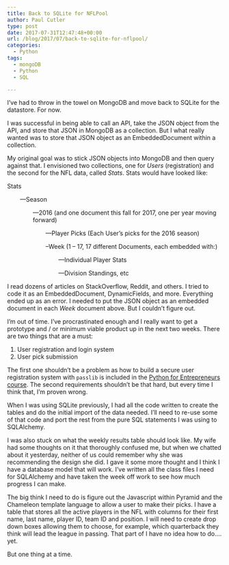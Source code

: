 ```yaml
---
title: Back to SQLite for NFLPool
author: Paul Cutler
type: post
date: 2017-07-31T12:47:48+00:00
url: /blog/2017/07/back-to-sqlite-for-nflpool/
categories:
  - Python
tags:
  - mongoDB
  - Python
  - SQL

---
```

I’ve had to throw in the towel on MongoDB and move back to SQLite for the datastore. For now.

I was successful in being able to call an API, take the JSON object from the API, and store that JSON in MongoDB as a collection. But I what really wanted was to store that JSON object as an EmbeddedDocument within a collection.

My original goal was to stick JSON objects into MongoDB and then query against that. I envisioned two collections, one for _Users_ (registration) and the second for the NFL data, called _Stats_. Stats would have looked like:

Stats

<p style="padding-left: 30px;">
  —Season
</p>

<p style="padding-left: 60px;">
  —2016 (and one document this fall for 2017, one per year moving forward)
</p>

<p style="padding-left: 90px;">
  —Player Picks (Each User’s picks for the 2016 season)
</p>

<p style="padding-left: 90px;">
  &#8211;Week (1 &#8211; 17, 17 different Documents, each embedded with:)
</p>

<p style="padding-left: 120px;">
  —Individual Player Stats
</p>

<p style="padding-left: 120px;">
  —Division Standings, etc
</p>

I read dozens of articles on StackOverflow, Reddit, and others. I tried to code it as an EmbeddedDocument, DynamicFields, and more. Everything ended up as an error. I needed to put the JSON object as an embedded document in each _Week_ document above. But I couldn’t figure out.

I’m out of time. I’ve procrastinated enough and I really want to get a prototype and / or minimum viable product up in the next two weeks. There are two things that are a must:

  1. User registration and login system
  2. User pick submission

The first one shouldn’t be a problem as how to build a secure user registration system with ```passlib``` is included in the [Python for Entrepreneurs course][1]. The second requirements shouldn’t be that hard, but every time I think that, I’m proven wrong.

When I was using SQLite previously, I had all the code written to create the tables and do the initial import of the data needed. I’ll need to re-use some of that code and port the rest from the pure SQL statements I was using to SQLAlchemy.

I was also stuck on what the weekly results table should look like. My wife had some thoughts on it that thoroughly confused me, but when we chatted about it yesterday, neither of us could remember why she was recommending the design she did. I gave it some more thought and I think I have a database model that will work. I’ve written all the class files I need for SQLAlchemy and have taken the week off work to see how much progress I can make.

The big think I need to do is figure out the Javascript within Pyramid and the Chameleon template language to allow a user to make their picks. I have a table that stores all the active players in the NFL with columns for their first name, last name, player ID, team ID and position. I will need to create drop down boxes allowing them to choose, for example, which quarterback they think will lead the league in passing. That part of I have no idea how to do…. yet.

But one thing at a time.

 [1]: https://training.talkpython.fm/courses/explore_entrepreneurs/python-for-entrepreneurs-build-and-launch-your-online-business